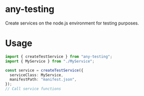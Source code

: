 # any-testing

Create services on the node.js environment for testing purposes.

# Usage

```typescript
import { createTestService } from "any-testing";
import { MyService } from "./MyService";

const service = createTestService({
  serviceClass: MyService,
  manifestPath: "manifest.json",
});
// Call service functions
```

